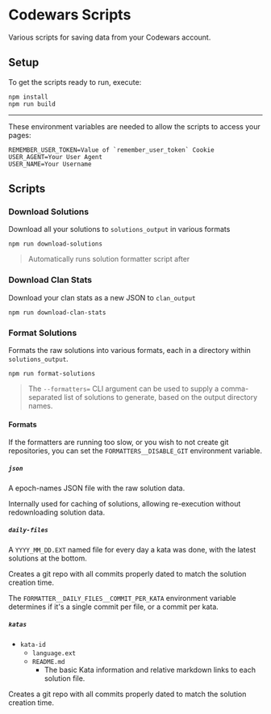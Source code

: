 # Codewars Scripts

Various scripts for saving data from your Codewars account.

## Setup

To get the scripts ready to run, execute:

```shell
npm install
npm run build
```

***

These environment variables are needed to allow the scripts to access your pages:

```shell
REMEMBER_USER_TOKEN=Value of `remember_user_token` Cookie
USER_AGENT=Your User Agent
USER_NAME=Your Username
```

## Scripts

### Download Solutions

Download all your solutions to `solutions_output` in various formats

```shell
npm run download-solutions
```

> Automatically runs solution formatter script after

### Download Clan Stats

Download your clan stats as a new JSON to `clan_output`

```shell
npm run download-clan-stats
```

### Format Solutions

Formats the raw solutions into various formats, each in a directory within `solutions_output`.

```shell
npm run format-solutions
```

> The `--formatters=` CLI argument can be used to supply a comma-separated list of solutions to generate, based on the output directory names.

#### Formats

If the formatters are running too slow, or you wish to not create git repositories, you can set the `FORMATTERS__DISABLE_GIT` environment variable.

##### `json`

A epoch-names JSON file with the raw solution data.

Internally used for caching of solutions, allowing re-execution without redownloading solution data.

##### `daily-files`

A `YYYY_MM_DD.EXT` named file for every day a kata was done, with the latest solutions at the bottom.

Creates a git repo with all commits properly dated to match the solution creation time.

The `FORMATTER__DAILY_FILES__COMMIT_PER_KATA` environment variable determines if it's a single commit per file, or a commit per kata.

##### `katas`

- `kata-id`
  - `language.ext`
  - `README.md`
    - The basic Kata information and relative markdown links to each solution file.

Creates a git repo with all commits properly dated to match the solution creation time.
